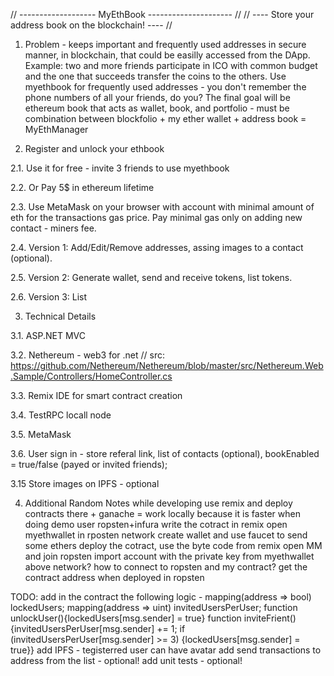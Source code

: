 // -------------------   MyEthBook  --------------------- //
// ---- Store your address book on the blockchain!  ---- //

1. Problem - keeps important and frequently used addresses in secure manner, in blockchain, that could be easilly accessed from the DApp. Example: two and more friends participate in ICO with common budget and the one that succeeds transfer the coins to the others. Use myethbook for frequently used addresses - you don't remember the phone numbers of all your friends, do you? The final goal will be ethereum book that acts as wallet, book, and portfolio - must be combination between blockfolio + my ether wallet + address book = MyEthManager


2. Register and unlock your ethbook

2.1. Use it for free - invite 3 friends to use myethbook

2.2. Or Pay 5$ in ethereum lifetime

2.3. Use MetaMask on your browser with account with minimal amount of eth for the transactions gas price. Pay minimal gas only on adding new contact - miners fee.

2.4. Version 1: Add/Edit/Remove addresses, assing images to a contact (optional).

2.5. Version 2: Generate wallet, send and receive tokens, list tokens.

2.6. Version 3: List


3. Technical Details

3.1. ASP.NET MVC

3.2. Nethereum - web3 for .net // src: https://github.com/Nethereum/Nethereum/blob/master/src/Nethereum.Web.Sample/Controllers/HomeController.cs

3.3. Remix IDE for smart contract creation

3.4. TestRPC locall node

3.5. MetaMask

3.6. User sign in - store referal link, list of contacts (optional), bookEnabled = true/false (payed or invited friends);

3.15 Store images on IPFS - optional

4. Additional Random Notes
while developing use remix and deploy contracts there + ganache = work locally because it is faster
when doing demo user ropsten+infura
write the cotract in remix
open myethwallet in rposten network
create wallet and use faucet to send some ethers
deploy the cotract, use the byte code from remix
open MM and join ropsten
import account with the private key from myethwallet above
network? how to connect to ropsten and my contract?
get the contract address when deployed in ropsten

TODO:
add in the contract the following logic -
mapping(address => bool) lockedUsers;
mapping(address => uint) invitedUsersPerUser;
function unlockUser(){lockedUsers[msg.sender] = true}
function inviteFrient(){invitedUsersPerUser[msg.sender] += 1; if (invitedUsersPerUser[msg.sender] >= 3) {lockedUsers[msg.sender] = true}}
add IPFS - tegisterred user can have avatar
add send transactions to address from the list - optional!
add unit tests - optional!



